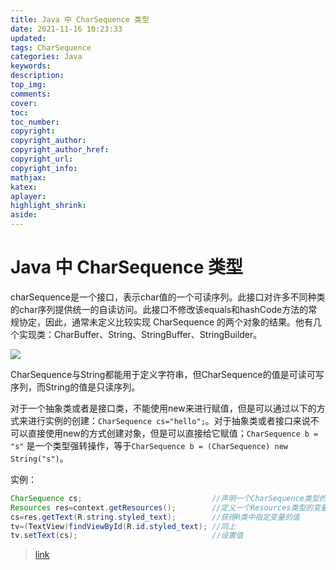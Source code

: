 ```yaml
---
title: Java 中 CharSequence 类型
date: 2021-11-16 10:23:33
updated:
tags: CharSequence
categories: Java
keywords: 
description:
top_img:
comments:
cover:
toc:
toc_number:
copyright:
copyright_author:
copyright_author_href:
copyright_url:
copyright_info:
mathjax:
katex:
aplayer:
highlight_shrink:
aside:
---
```


# Java 中 CharSequence 类型

charSequence是一个接口，表示char值的一个可读序列。此接口对许多不同种类的char序列提供统一的自读访问。此接口不修改该equals和hashCode方法的常规协定，因此，通常未定义比较实现 CharSequence 的两个对象的结果。他有几个实现类：CharBuffer、String、StringBuffer、StringBuilder。

![](https://cdn.jsdelivr.net/gh/mbfjllybl/pictures-bed/202111161018339.png)

CharSequence与String都能用于定义字符串，但CharSequence的值是可读可写序列，而String的值是只读序列。

对于一个抽象类或者是接口类，不能使用new来进行赋值，但是可以通过以下的方式来进行实例的创建：`CharSequence cs="hello";`。对于抽象类或者接口来说不可以直接使用new的方式创建对象，但是可以直接给它赋值；`CharSequence b = "s"` 是一个类型强转操作，等于`CharSequence b = (CharSequence) new String("s")`。

实例：

```java
CharSequence cs;                             //声明一个CharSequence类型的变量cs
Resources res=context.getResources();        //定义一个Resources类型的变量res，并给它赋值
cs=res.getText(R.string.styled_text);        //获得R类中指定变量的值
tv=(TextView)findViewById(R.id.styled_text); //同上
tv.setText(cs);                              //设置值
```

> [link](https://blog.csdn.net/a78270528/article/details/46785949)